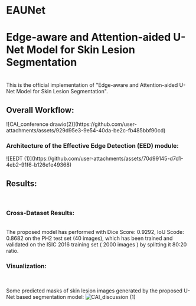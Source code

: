 # EAUNet

<h1>Edge-aware and Attention-aided U-Net Model for Skin Lesion Segmentation</h1>
<br>
This is the official implementation of "Edge-aware and Attention-aided U-Net Model for Skin Lesion Segmentation".

<h2>Overall Workflow:</h2>
![CAI_conference drawio(2)](https://github.com/user-attachments/assets/929d95e3-9e54-40da-be2c-fb485bbf90cd)
<br>
<h3>Architecture of the Effective Edge Detection (EED) module:</h3>
![EEDT (1)](https://github.com/user-attachments/assets/70d99145-d7d1-4eb2-91f6-b126e1e49368)
<br>
<h2>Results:</h2>
<br>
<h3>Cross-Dataset Results:</h3>
<br>
The proposed model has performed with Dice Score: 0.9292, IoU Scode: 0.8682 on the PH2 test set (40 images), which has been trained and validated on the ISIC 2016 training set ( 2000 images ) by splitting it 80:20 ratio.     
<br>
<h3>Visualization:</h3>
<br>

Some predicted masks of skin lesion images generated by the proposed U-Net based segmentation model:
![CAI_discussion (1)](https://github.com/user-attachments/assets/55f1131a-f631-4e12-828a-a45dad66093a)
